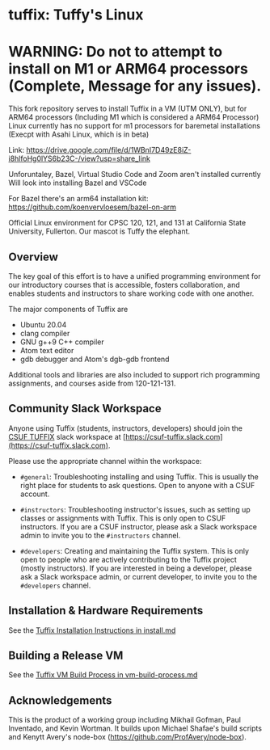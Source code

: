 
# tuffix: Tuffy's Linux

# WARNING: Do not to attempt to install on M1 or ARM64 processors (Complete, Message for any issues). 
This fork repository serves to install Tuffix in a VM (UTM ONLY), but for ARM64 processors (Including M1 which is considered a ARM64 Processor)  
Linux currently has no support for m1 processors for baremetal installations (Execpt with Asahi Linux, which is in beta)  


Link: https://drive.google.com/file/d/1WBnI7D49zE8iZ-i8hlfoHg0lYS6b23C-/view?usp=share_link

Unforuntaley, Bazel, Virtual Studio Code and Zoom aren't installed currently
  Will look into installing Bazel and VSCode 

For Bazel there's an arm64 installation kit: https://github.com/koenvervloesem/bazel-on-arm

Official Linux environment for CPSC 120, 121, and 131 at California
State University, Fullerton. Our mascot is Tuffy the elephant.

## Overview

The key goal of this effort is to have a unified programming
environment for our introductory courses that is accessible, fosters
collaboration, and enables students and instructors to share working
code with one another.

The major components of Tuffix are

* Ubuntu 20.04
* clang compiler
* GNU g++9 C++ compiler
* Atom text editor
* gdb debugger and Atom's dgb-gdb frontend

Additional tools and libraries are also included to support rich
programming assignments, and courses aside from 120-121-131.

## Community Slack Workspace

Anyone using Tuffix (students, instructors, developers) should join the
[CSUF TUFFIX](https://csuf-tuffix.slack.com)
slack workspace at
[https://csuf-tuffix.slack.com](https://csuf-tuffix.slack.com).

Please use the appropriate channel within the workspace:

* `#general`: Troubleshooting installing and using Tuffix. This is
  usually the right place for students to ask questions. Open to
  anyone with a CSUF account.
  
* `#instructors`: Troubleshooting instructor's issues, such as setting
  up classes or assignments with Tuffix. This is only open to CSUF
  instructors. If you are a CSUF instructor, please ask a Slack
  workspace admin to invite you to the `#instructors` channel.

* `#developers`: Creating and maintaining the Tuffix system. This is
  only open to people who are actively contributing to the Tuffix
  project (mostly instructors). If you are interested in being a
  developer, please ask a Slack workspace admin, or current developer,
  to invite you to the `#developers` channel.

## Installation & Hardware Requirements

See the [Tuffix Installation Instructions in install.md](install.md)

## Building a Release VM

See the [Tuffix VM Build Process in vm-build-process.md](vm-build-process.md)

## Acknowledgements

This is the product of a working group including Mikhail Gofman, Paul
Inventado, and Kevin Wortman. It builds upon Michael Shafae's build
scripts and Kenytt Avery's
node-box (https://github.com/ProfAvery/node-box).
